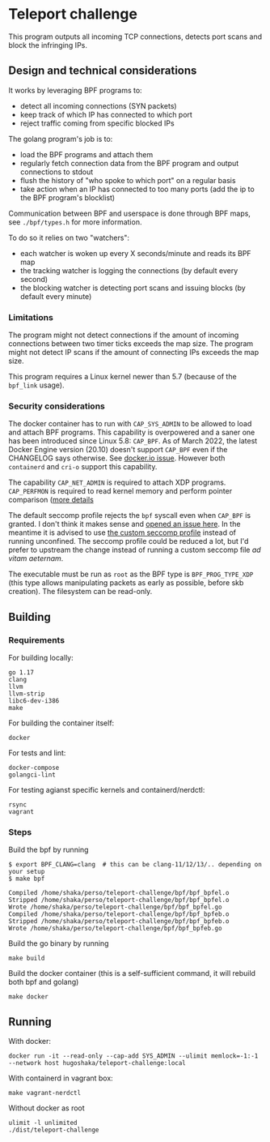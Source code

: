 # Teleport challenge

This program outputs all incoming TCP connections, detects port scans and block the infringing IPs.

## Design and technical considerations

It works by leveraging BPF programs to:
* detect all incoming connections (SYN packets)
* keep track of which IP has connected to which port
* reject traffic coming from specific blocked IPs

The golang program's job is to:
* load the BPF programs and attach them
* regularly fetch connection data from the BPF program and output connections to stdout
* flush the history of "who spoke to which port" on a regular basis
* take action when an IP has connected to too many ports (add the ip to the BPF program's blocklist)

Communication between BPF and userspace is done through BPF maps, see `./bpf/types.h` for more information.

To do so it relies on two "watchers":
* each watcher is woken up every X seconds/minute and reads its BPF map
* the tracking watcher is logging the connections (by default every second)
* the blocking watcher is detecting port scans and issuing blocks (by default every minute)

### Limitations

The program might not detect connections if the amount of incoming connections
between two timer ticks exceeds the map size. The program might not detect IP
scans if the amount of connecting IPs exceeds the map size.

This program requires a Linux kernel newer than 5.7 (because of the `bpf_link` usage).

### Security considerations

The docker container has to run with `CAP_SYS_ADMIN` to be allowed to load and attach BPF programs.
This capability is overpowered and a saner one has been introduced since Linux 5.8: `CAP_BPF`.
As of March 2022, the latest Docker Engine version (20.10) doesn't support `CAP_BPF`
even if the CHANGELOG says otherwise. See [docker.io issue](https://github.com/docker/docker.github.io/issues/13731).
However both `containerd` and `cri-o` support this capability.

The capability `CAP_NET_ADMIN` is required to attach XDP programs.
`CAP_PERFMON` is required to read kernel memory and perform pointer comparison
([more details](https://lore.kernel.org/bpf/20200513230355.7858-2-alexei.starovoitov@gmail.com/)

The default seccomp profile rejects the `bpf` syscall even when `CAP_BPF` is
granted. I don't think it makes sense and [opened an issue
here](https://github.com/moby/moby/issues/43374). In the meantime it is advised
to use [the custom seccomp profile](./seccomp-profile.json) instead of running
unconfined. The seccomp profile could be reduced a lot, but I'd prefer to upstream
the change instead of running a custom seccomp file _ad vitam aeternam_.

The executable must be run as `root` as the BPF type is `BPF_PROG_TYPE_XDP`
(this type allows manipulating packets as early as possible, before skb
creation). The filesystem can be read-only.

## Building

### Requirements

For building locally:

```
go 1.17
clang
llvm
llvm-strip
libc6-dev-i386
make
```

For building the container itself:

```shell
docker
```

For tests and lint:
```shell
docker-compose
golangci-lint
```

For testing agianst specific kernels and containerd/nerdctl:
```
rsync
vagrant
```

### Steps

Build the bpf by running
```shell
$ export BPF_CLANG=clang  # this can be clang-11/12/13/.. depending on your setup
$ make bpf

Compiled /home/shaka/perso/teleport-challenge/bpf/bpf_bpfel.o
Stripped /home/shaka/perso/teleport-challenge/bpf/bpf_bpfel.o
Wrote /home/shaka/perso/teleport-challenge/bpf/bpf_bpfel.go
Compiled /home/shaka/perso/teleport-challenge/bpf/bpf_bpfeb.o
Stripped /home/shaka/perso/teleport-challenge/bpf/bpf_bpfeb.o
Wrote /home/shaka/perso/teleport-challenge/bpf/bpf_bpfeb.go
```

Build the go binary by running
```shell
make build
```

Build the docker container (this is a self-sufficient command, it will rebuild both bpf and golang)
```shell
make docker
```

## Running

With docker:

```shell
docker run -it --read-only --cap-add SYS_ADMIN --ulimit memlock=-1:-1 --network host hugoshaka/teleport-challenge:local
```

With containerd in vagrant box:
```shell
make vagrant-nerdctl
```

Without docker as root

```shell
ulimit -l unlimited
./dist/teleport-challenge
```

